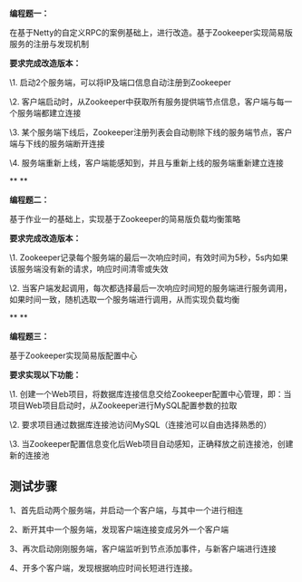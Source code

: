 **编程题一：**

  在基于Netty的自定义RPC的案例基础上，进行改造。基于Zookeeper实现简易版服务的注册与发现机制

**要求完成改造版本：**

\1. 启动2个服务端，可以将IP及端口信息自动注册到Zookeeper

\2. 客户端启动时，从Zookeeper中获取所有服务提供端节点信息，客户端与每一个服务端都建立连接

\3. 某个服务端下线后，Zookeeper注册列表会自动剔除下线的服务端节点，客户端与下线的服务端断开连接

\4. 服务端重新上线，客户端能感知到，并且与重新上线的服务端重新建立连接

**
**

**编程题二：**

  基于作业一的基础上，实现基于Zookeeper的简易版负载均衡策略

**要求完成改造版本：**

\1. Zookeeper记录每个服务端的最后一次响应时间，有效时间为5秒，5s内如果该服务端没有新的请求，响应时间清零或失效

\2. 当客户端发起调用，每次都选择最后一次响应时间短的服务端进行服务调用，如果时间一致，随机选取一个服务端进行调用，从而实现负载均衡

**
**

**编程题三：**

  基于Zookeeper实现简易版配置中心

**要求实现以下功能：**

\1. 创建一个Web项目，将数据库连接信息交给Zookeeper配置中心管理，即：当项目Web项目启动时，从Zookeeper进行MySQL配置参数的拉取

\2. 要求项目通过数据库连接池访问MySQL（连接池可以自由选择熟悉的）

\3. 当Zookeeper配置信息变化后Web项目自动感知，正确释放之前连接池，创建新的连接池



## 测试步骤

1、首先启动两个服务端，并启动一个客户端，与其中一个进行相连

2、断开其中一个服务端，发现客户端连接变成另外一个客户端

3、再次启动刚刚服务端，客户端监听到节点添加事件，与新客户端进行连接

4、开多个客户端，发现根据响应时间长短进行连接。